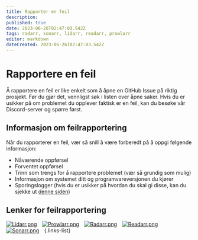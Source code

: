 ```yaml
---
title: Rapporter en feil
description: 
published: true
date: 2023-06-26T02:47:03.542Z
tags: radarr, sonarr, lidarr, readarr, prowlarr
editor: markdown
dateCreated: 2023-06-26T02:47:03.542Z
---
```


# Rapportere en feil
Å rapportere en feil er like enkelt som å åpne en GitHub Issue på riktig prosjekt. Før du gjør det, vennligst søk i listen over åpne saker. Hvis du er usikker på om problemet du opplever faktisk er en feil, kan du besøke vår Discord-server og spørre først.

## Informasjon om feilrapportering
Når du rapporterer en feil, vær så snill å være forberedt på å oppgi følgende informasjon:
- Nåværende oppførsel
- Forventet oppførsel
- Trinn som trengs for å rapportere problemet (vær så grundig som mulig)
- Informasjon om systemet ditt og programvareversjonen du kjører
- Sporingslogger (hvis du er usikker på hvordan du skal gi disse, kan du sjekke ut [denne siden](https://wiki.servarr.com/radarr/troubleshooting#logging-and-log-files))


## Lenker for feilrapportering

[![Lidarr.png](/assets/lidarr/logos/48.png)](https://github.com/Lidarr/Lidarr/issues/new?template=bug_report.yml&labels=Type%3A+Bug%2CStatus%3A+Needs+Triage)&emsp;[![Prowlarr.png](/assets/prowlarr/logos/48.png)](https://github.com/Prowlarr/Prowlarr/issues/new?template=bug_report.yml&labels=Type%3A+Bug%2CStatus%3A+Needs+Triage)&emsp;[![Radarr.png](/assets/radarr/logos/48.png)](https://github.com/Radarr/Radarr/issues/new?template=bug_report.yml&labels=Type%3A+Bug%2CStatus%3A+Needs+Triage)&emsp;[![Readarr.png](/assets/readarr/logos/48.png)](https://github.com/Readarr/Readarr/issues/new?template=bug_report.yml&labels=Type%3A+Bug%2CStatus%3A+Needs+Triage)&emsp;[![Sonarr.png](/assets/sonarr/logos/48.png)](https://github.com/Sonarr/Sonarr/issues/new?template=bug_report.yml)&emsp;{.links-list}